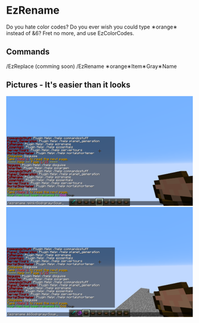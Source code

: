 # EzRename
Do you hate color codes? Do you ever wish you could type ∗orange∗ instead of &6? Fret no more, and use EzColorCodes.

## Commands

/EzReplace (comming soon)
/EzRename ∗orange∗Item∗Gray∗Name

## Pictures - It's easier than it looks
![alttext](https://github.com/Exeton/EzRename/blob/master/Pictures/GodSoup.png)
![alttext](https://github.com/Exeton/EzRename/blob/master/Pictures/God%20Soup.png)

